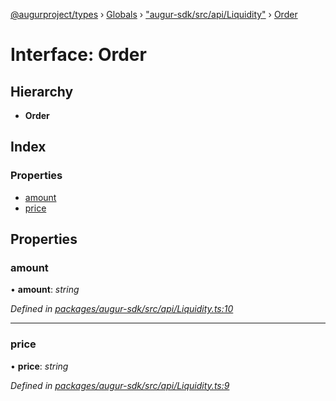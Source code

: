 [@augurproject/types](../README.md) › [Globals](../globals.md) › ["augur-sdk/src/api/Liquidity"](../modules/_augur_sdk_src_api_liquidity_.md) › [Order](_augur_sdk_src_api_liquidity_.order.md)

# Interface: Order

## Hierarchy

* **Order**

## Index

### Properties

* [amount](_augur_sdk_src_api_liquidity_.order.md#amount)
* [price](_augur_sdk_src_api_liquidity_.order.md#price)

## Properties

###  amount

• **amount**: *string*

*Defined in [packages/augur-sdk/src/api/Liquidity.ts:10](https://github.com/AugurProject/augur/blob/69c4be52bf/packages/augur-sdk/src/api/Liquidity.ts#L10)*

___

###  price

• **price**: *string*

*Defined in [packages/augur-sdk/src/api/Liquidity.ts:9](https://github.com/AugurProject/augur/blob/69c4be52bf/packages/augur-sdk/src/api/Liquidity.ts#L9)*
